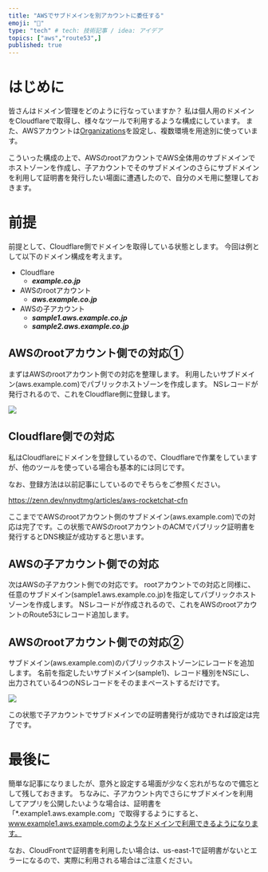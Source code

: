 ```yaml
---
title: "AWSでサブドメインを別アカウントに委任する"
emoji: "🌟"
type: "tech" # tech: 技術記事 / idea: アイデア
topics: ["aws","route53",]
published: true
---
```


# はじめに
皆さんはドメイン管理をどのように行なっていますか？
私は個人用のドメインをCloudflareで取得し、様々なツールで利用するような構成にしています。
また、AWSアカウントは[Organizations](https://aws.amazon.com/jp/organizations/)を設定し、複数環境を用途別に使っています。

こういった構成の上で、AWSのrootアカウントでAWS全体用のサブドメインでホストゾーンを作成し、子アカウントでそのサブドメインのさらにサブドメインを利用して証明書を発行したい場面に遭遇したので、自分のメモ用に整理しておきます。

# 前提
前提として、Cloudflare側でドメインを取得している状態とします。
今回は例として以下のドメイン構成を考えます。
* Cloudflare
    * ***example.co.jp*** 
* AWSのrootアカウント
    * ***aws.example.co.jp***
* AWSの子アカウント
    * ***sample1.aws.example.co.jp***
    * ***sample2.aws.example.co.jp***


## AWSのrootアカウント側での対応①
まずはAWSのrootアカウント側での対応を整理します。
利用したいサブドメイン(aws.example.com)でパブリックホストゾーンを作成します。
NSレコードが発行されるので、これをCloudflare側に登録します。

![](https://storage.googleapis.com/zenn-user-upload/09318d5fe484-20240630.png)


## Cloudflare側での対応
私はCloudflareにドメインを登録しているので、Cloudflareで作業をしていますが、他のツールを使っている場合も基本的には同じです。

なお、登録方法は以前記事にしているのでそちらをご参照ください。

https://zenn.dev/nnydtmg/articles/aws-rocketchat-cfn

ここまででAWSのrootアカウント側のサブドメイン(aws.example.com)での対応は完了です。この状態でAWSのrootアカウントのACMでパブリック証明書を発行するとDNS検証が成功すると思います。

## AWSの子アカウント側での対応
次はAWSの子アカウント側での対応です。
rootアカウントでの対応と同様に、任意のサブドメイン(sample1.aws.example.co.jp)を指定してパブリックホストゾーンを作成します。
NSレコードが作成されるので、これをAWSのrootアカウントのRoute53にレコード追加します。

## AWSのrootアカウント側での対応②
サブドメイン(aws.example.com)のパブリックホストゾーンにレコードを追加します。
名前を指定したいサブドメイン(sample1)、レコード種別をNSにし、出力されている4つのNSレコードをそのままペーストするだけです。

![](https://storage.googleapis.com/zenn-user-upload/fbe7b4237856-20240630.png)

この状態で子アカウントでサブドメインでの証明書発行が成功できれば設定は完了です。


# 最後に
簡単な記事になりましたが、意外と設定する場面が少なく忘れがちなので備忘として残しておきます。
ちなみに、子アカウント内でさらにサブドメインを利用してアプリを公開したいような場合は、証明書を 「*.example1.aws.example.com」で取得するようにすると、www.example1.aws.example.comのようなドメインで利用できるようになります。

なお、CloudFrontで証明書を利用したい場合は、us-east-1で証明書がないとエラーになるので、実際に利用される場合はご注意ください。

